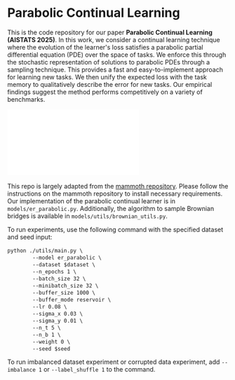 # Parabolic Continual Learning
This is the code repository for our paper **Parabolic Continual Learning (AISTATS 2025)**. In this work, we consider a continual learning technique where the evolution of the learner's loss satisfies a parabolic partial differential equation (PDE) over the space of tasks. We enforce this through the stochastic representation of solutions to parabolic PDEs through a sampling technique. This provides a fast and easy-to-implement approach for learning new tasks. We then unify the expected loss with the task memory to qualitatively describe the error for new tasks. Our empirical findings suggest the method performs competitively on a variety of benchmarks. 

![figure](Figure1.pdf)

This repo is largely adapted from the [mammoth repository](https://github.com/aimagelab/mammoth/tree/master). Please follow the instructions on the mammoth repository to install necessary requirements. Our implementation of the parabolic continual learner is in ```models/er_parabolic.py```. Additionally, the algorithm to sample Brownian bridges is available in ```models/utils/brownian_utils.py```.

To run experiments, use the following command with the specified dataset and seed input:  
```
python ./utils/main.py \
        --model er_parabolic \
        --dataset $dataset \
        --n_epochs 1 \
        --batch_size 32 \
        --minibatch_size 32 \
        --buffer_size 1000 \
        --buffer_mode reservoir \
        --lr 0.08 \
        --sigma_x 0.03 \
        --sigma_y 0.01 \
        --n_t 5 \
        --n_b 1 \
        --weight 0 \
        --seed $seed
```

To run imbalanced dataset experiment or corrupted data experiment, add ```--imbalance 1``` or ```--label_shuffle 1``` to the command. 

